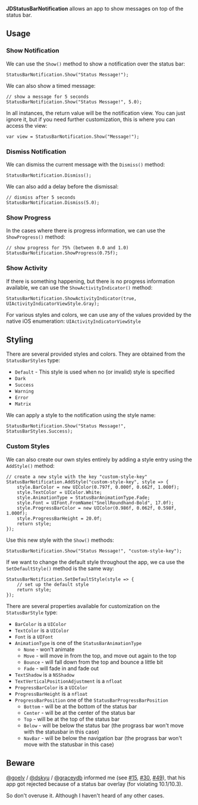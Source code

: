 
**JDStatusBarNotification** allows an app to show messages on top of the status bar. 

## Usage

### Show Notification

We can use the `Show()` method to show a notification over the status bar:

    StatusBarNotification.Show("Status Message!");

We can also show a timed message:

    // show a message for 5 seconds
    StatusBarNotification.Show("Status Message!", 5.0);

In all instances, the return value will be the notification view. You can just ignore it, but 
if you need further customization, this is where you can access the view:

    var view = StatusBarNotification.Show("Message!");

### Dismiss Notification

We can dismiss the current message with the `Dismiss()` method:

    StatusBarNotification.Dismiss();

We can also add a delay before the dismissal:

    // dismiss after 5 seconds
    StatusBarNotification.Dismiss(5.0);
    
### Show Progress

In the cases where there is progress information, we can use the `ShowProgress()` method: 

    // show progress for 75% (between 0.0 and 1.0)
    StatusBarNotification.ShowProgress(0.75f);
    
### Show Activity

If there is something happening, but there is no progress information available, 
we can use the `ShowActivityIndicator()` method:

    StatusBarNotification.ShowActivityIndicator(true, UIActivityIndicatorViewStyle.Gray);

For various styles and colors, we can use any of the values provided by the native iOS 
enumeration: `UIActivityIndicatorViewStyle`
    
## Styling

There are several provided styles and colors. They are obtained from the `StatusBarStyles` type:

 - `Default` - This style is used when no (or invalid) style is specified
 - `Dark`
 - `Success`
 - `Warning`
 - `Error`
 - `Matrix`

We can apply a style to the notification using the style name:

    StatusBarNotification.Show("Status Message!", StatusBarStyles.Success);

### Custom Styles

We can also create our own styles entirely by adding a style entry using the `AddStyle()` 
method:

    // create a new style with the key "custom-style-key"
    StatusBarNotification.AddStyle("custom-style-key", style => { 
        style.BarColor = new UIColor(0.797f, 0.000f, 0.662f, 1.000f);
        style.TextColor = UIColor.White;
        style.AnimationType = StatusBarAnimationType.Fade;
        style.Font = UIFont.FromName("SnellRoundhand-Bold", 17.0f);
        style.ProgressBarColor = new UIColor(0.986f, 0.062f, 0.598f, 1.000f);
        style.ProgressBarHeight = 20.0f;
        return style;
    });

Use this new style with the `Show()` methods:

    StatusBarNotification.Show("Status Message!", "custom-style-key");

If we want to change the default style throughout the app, we ca use the `SetDefaultStyle()`
method is the same way:

    StatusBarNotification.SetDefaultStyle(style => { 
        // set up the default style
        return style;
    });

There are several properties available for customization on the `StatusBarStyle` type:

 - `BarColor` is a `UIColor`
 - `TextColor` is a `UIColor`
 - `Font` is a `UIFont`
 - `AnimationType` is one of the `StatusBarAnimationType`
    - `None` - won't animate
    - `Move` - will move in from the top, and move out again to the top
    - `Bounce` - will fall down from the top and bounce a little bit
    - `Fade` - will fade in and fade out
 - `TextShadow` is a `NSShadow`
 - `TextVerticalPositionAdjustment` is a `nfloat`
 - `ProgressBarColor` is a `UIColor`
 - `ProgressBarHeight` is a `nfloat`
 - `ProgressBarPosition` one of the `StatusBarProgressBarPosition`
    - `Bottom` - will be at the bottom of the status bar
    - `Center` - will be at the center of the status bar
    - `Top` - will be at the top of the status bar
    - `Below` - will be below the status bar (the prograss bar won't move with the statusbar in this case)
    - `NavBar` - will be below the navigation bar (the prograss bar won't move with the statusbar in this case)


## Beware

[@goelv][goelv] / [@dskyu][dskyu] / [@graceydb][graceydb] informed me (see [#15][15], 
[#30][30], [#49][49]), that his app got rejected because of a status bar overlay 
(for violating 10.1/10.3). 

So don't overuse it. Although I haven't heard of any other cases.

[goelv]: https://github.com/goelv
[dskyu]: https://github.com/dskyu
[graceydb]: https://github.com/graceydb
[15]: https://github.com/jaydee3/JDStatusBarNotification/issues/15
[30]: https://github.com/jaydee3/JDStatusBarNotification/issues/30
[49]: https://github.com/jaydee3/JDStatusBarNotification/issues/49
